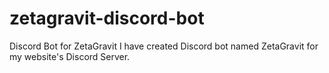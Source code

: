 # zetagravit-discord-bot
Discord Bot for ZetaGravit
I have created Discord bot named ZetaGravit for my website's Discord Server.
